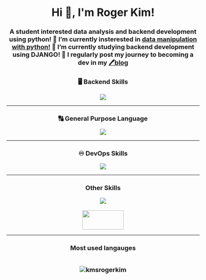 <h1 align="center">Hi 👋, I'm Roger Kim!</h1>
<h3 align="center">
   A student interested data analysis and backend development using python! 🔭 I’m currently insterested in <a href=https://github.com/kmsrogerkim/PYTHON-Corporate-Data-Analysis.git>data manipulation with python!</a> 🌱 I’m currently studying <b>backend development using DJANGO!</b> 📒 I regularly post my journey to becoming a dev in my <a href=https://kmsrogerkim.github.io/>🖊️blog</a> 
</h3>

<h3 align="center"> 🖥️ Backend Skills</h3>
<p align="center">
   <img src="https://skillicons.dev/icons?i=django,mysql,postgresql"/>
</p>
<hr/>
  
<h3 align="center"> 🔠 General Purpose Language</h3>
<p align="center">
   <img src="https://skillicons.dev/icons?i=python,c,cpp"/>
</p>
<hr/>

<h3 align="center"> ♾️ DevOps Skills</h3>
<p align="center">
   <img src="https://skillicons.dev/icons?i=aws,docker,linux,bash,git,github"/>
</p>
<hr/>

<h3 align="center">Other Skills</h3>
<p align="center">
   <img src="https://skillicons.dev/icons?i=html,css,pr,pytorch"/>
   <br>
   <br>
   <img src="https://encrypted-tbn0.gstatic.com/images?q=tbn:ANd9GcTKPePf0eI9lrP20Ym-P0v-_B2yB6IHRoQiWw&s" height=50, width=108/>
</p>
<hr/>

<h3 align="center">Most used langauges
<br><br/>
<p>
  <img align="center" src="https://github-readme-stats.vercel.app/api/top-langs?username=kmsrogerkim&show_icons=true&locale=en&layout=compact" alt="kmsrogerkim" />
</p>
</h3>
